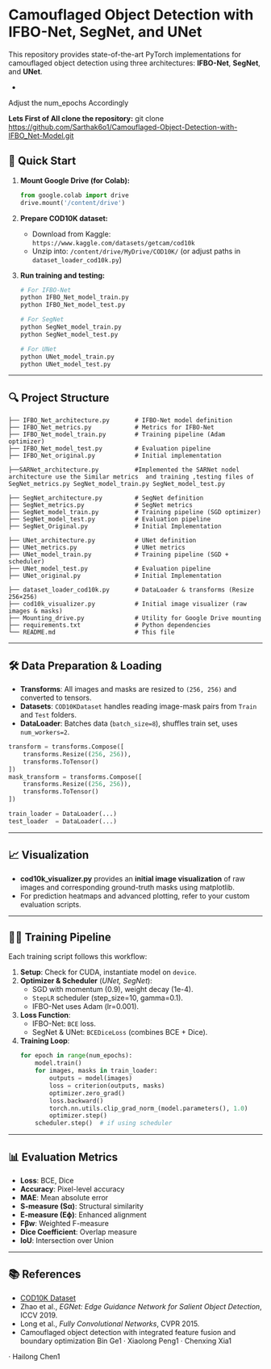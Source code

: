 # Camouflaged Object Detection with IFBO-Net, SegNet, and UNet

This repository provides state-of-the-art PyTorch implementations for camouflaged object detection using three architectures: **IFBO-Net**, **SegNet**, and **UNet**.

-
Adjust the num_epochs Accordingly

**Lets First of All clone the repository:**
git clone https://github.com/Sarthak6o1/Camouflaged-Object-Detection-with-IFBO_Net-Model.git

## 🚀 Quick Start

1. **Mount Google Drive (for Colab):**
   ```python
   from google.colab import drive
   drive.mount('/content/drive')
   ```

2. **Prepare COD10K dataset:**  
   - Download from Kaggle: `https://www.kaggle.com/datasets/getcam/cod10k`  
   - Unzip into: `/content/drive/MyDrive/COD10K/` (or adjust paths in `dataset_loader_cod10k.py`)

3. **Run training and testing:**  
   ```bash
   # For IFBO-Net
   python IFBO_Net_model_train.py
   python IFBO_Net_model_test.py

   # For SegNet
   python SegNet_model_train.py
   python SegNet_model_test.py

   # For UNet
   python UNet_model_train.py
   python UNet_model_test.py
   ```

---

## 🔍 Project Structure

```
├── IFBO_Net_architecture.py       # IFBO-Net model definition
├── IFBO_Net_metrics.py            # Metrics for IFBO-Net
├── IFBO_Net_model_train.py        # Training pipeline (Adam optimizer)
├── IFBO_Net_model_test.py         # Evaluation pipeline
├── IFBO_Net_original.py           # Initial implementation

├──SARNet_architecture.py          #Implemented the SARNet nodel architecture use the Similar metrics  and training ,testing files of SegNet_metrics.py SegNet_model_train.py SegNet_model_test.py

├── SegNet_architecture.py         # SegNet definition
├── SegNet_metrics.py              # SegNet metrics
├── SegNet_model_train.py          # Training pipeline (SGD optimizer)
├── SegNet_model_test.py           # Evaluation pipeline
├── SegNet_Original.py             # Initial Implementation

├── UNet_architecture.py           # UNet definition
├── UNet_metrics.py                # UNet metrics
├── UNet_model_train.py            # Training pipeline (SGD + scheduler)
├── UNet_model_test.py             # Evaluation pipeline
├── UNet_original.py               # Initial Implementation

├── dataset_loader_cod10k.py       # DataLoader & transforms (Resize 256×256)
├── cod10k_visualizer.py           # Initial image visualizer (raw images & masks)
├── Mounting_drive.py              # Utility for Google Drive mounting
├── requirements.txt               # Python dependencies
└── README.md                      # This file
```

---

## 🛠️ Data Preparation & Loading

- **Transforms**: All images and masks are resized to `(256, 256)` and converted to tensors.
- **Datasets**: `COD10KDataset` handles reading image-mask pairs from `Train` and `Test` folders.
- **DataLoader**: Batches data (`batch_size=8`), shuffles train set, uses `num_workers=2`.

```python
transform = transforms.Compose([
    transforms.Resize((256, 256)),
    transforms.ToTensor()
])
mask_transform = transforms.Compose([
    transforms.Resize((256, 256)),
    transforms.ToTensor()
])

train_loader = DataLoader(...)
test_loader  = DataLoader(...)
```

---

## 📈 Visualization

- **cod10k_visualizer.py** provides an **initial image visualization** of raw images and corresponding ground-truth masks using matplotlib.  
- For prediction heatmaps and advanced plotting, refer to your custom evaluation scripts.

---

## 🏋️‍♂️ Training Pipeline

Each training script follows this workflow:

1. **Setup**: Check for CUDA, instantiate model on `device`.
2. **Optimizer & Scheduler** (_UNet, SegNet_):  
   - SGD with momentum (0.9), weight decay (1e-4).  
   - `StepLR` scheduler (step_size=10, gamma=0.1).  
   - IFBO-Net uses Adam (lr=0.001).
3. **Loss Function**:  
   - IFBO-Net: `BCE` loss.  
   - SegNet & UNet: `BCEDiceLoss` (combines BCE + Dice).
4. **Training Loop**:  
   ```python
   for epoch in range(num_epochs):
       model.train()
       for images, masks in train_loader:
           outputs = model(images)
           loss = criterion(outputs, masks)
           optimizer.zero_grad()
           loss.backward()
           torch.nn.utils.clip_grad_norm_(model.parameters(), 1.0)
           optimizer.step()
       scheduler.step()  # if using scheduler
   ```

---

## 📊 Evaluation Metrics

- **Loss**: BCE, Dice
- **Accuracy**: Pixel-level accuracy
- **MAE**: Mean absolute error
- **S-measure (Sα)**: Structural similarity
- **E-measure (Eϕ)**: Enhanced alignment
- **Fβw**: Weighted F-measure
- **Dice Coefficient**: Overlap measure
- **IoU**: Intersection over Union

---

## 📚 References

- [COD10K Dataset](https://www.kaggle.com/datasets/getcam/cod10k)
- Zhao et al., *EGNet: Edge Guidance Network for Salient Object Detection*, ICCV 2019.
- Long et al., *Fully Convolutional Networks*, CVPR 2015.
- Camouflaged object detection with integrated feature fusion
  and boundary optimization
  Bin Ge1 · Xiaolong Peng1 · Chenxing Xia1

· Hailong Chen1


